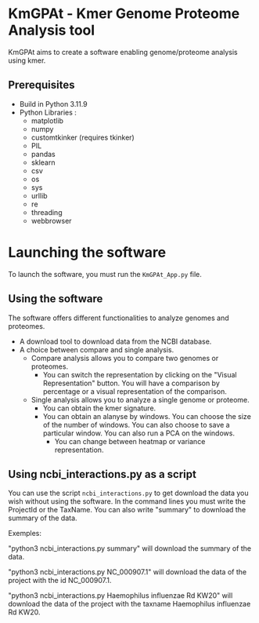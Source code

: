 # KmGPAt - Kmer Genome Proteome Analysis tool

KmGPAt aims to create a software enabling genome/proteome analysis using kmer.

## Prerequisites

- Build in Python 3.11.9
- Python Libraries :
    - matplotlib
    - numpy
    - customtkinker (requires tkinker)
    - PIL
    - pandas
    - sklearn
    - csv
    - os
    - sys
    - urllib
    - re
    - threading
    - webbrowser

# Launching the software

To launch the software, you must run the `KmGPAt_App.py` file.

## Using the software

The software offers different functionalities to analyze genomes and proteomes.
- A download tool to download data from the NCBI database.
- A choice between compare and single analysis.
    - Compare analysis allows you to compare two genomes or proteomes.
        - You can switch the representation by clicking on the "Visual Representation" button. You will have a comparison by percentage or a visual representation of the comparison.
    - Single analysis allows you to analyze a single genome or proteome.
        - You can obtain the kmer signature.
        - You can obtain an alanyse by windows. You can choose the size of the number of windows. You can also choose to save a particular window. You can also run a PCA on the windows.
            - You can change between heatmap or variance representation.
 


## Using ncbi_interactions.py as a script

You can use the script `ncbi_interactions.py` to get download the data you wish without using the software.
In the command lines you must write the ProjectId or the TaxName. You can also write "summary" to download the summary of the data.

Exemples:

"python3 ncbi_interactions.py summary" will download the summary of the data.

"python3 ncbi_interactions.py NC_000907.1" will download the data of the project with the id NC_000907.1.

"python3 ncbi_interactions.py Haemophilus influenzae Rd KW20" will download the data of the project with the taxname Haemophilus influenzae Rd KW20.